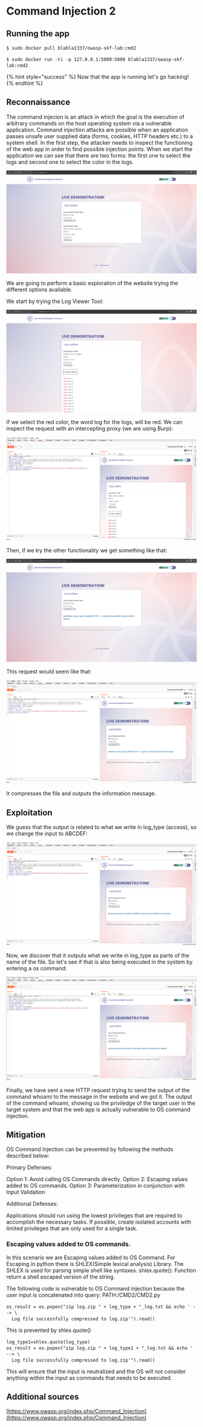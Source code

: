 # Command Injection 2

## Running the app

```
$ sudo docker pull blabla1337/owasp-skf-lab:cmd2
```

```
$ sudo docker run -ti -p 127.0.0.1:5000:5000 blabla1337/owasp-skf-lab:cmd2
```

{% hint style="success" %}
Now that the app is running let's go hacking!
{% endhint %}

## Reconnaissance

The command injecion is an attack in which the goal is the execution of arbitrary commands on the host operating system via a vulnerable application. Command injection attacks are possible when an application passes unsafe user supplied data (forms, cookies, HTTP headers etc.) to a system shell. In the first step, the attacker needs to inspect the functioning of the web app in order to find possible injection points. When we start the application we can see that there are two forms: the first one to select the logs and second one to select the color in the logs.

![](../../.gitbook/assets/python/CMD-2/1.png)

We are going to perform a basic exploration of the website trying the different options available.

We start by trying the Log Viewer Tool:

![](../../.gitbook/assets/python/CMD-2/2.png)

If we select the red color, the word log for the logs, will be red. We can inspect the request with an intercepting proxy (we are using Burp):

![](../../.gitbook/assets/python/CMD-2/3.png)

Then, if we try the other functionality we get something like that:

![](../../.gitbook/assets/python/CMD-2/4.png)

This request would seem like that:

![](../../.gitbook/assets/python/CMD-2/5.png)

It compresses the file and outputs the information message.

## Exploitation

We guess that the output is related to what we write in log_type (access), so we change the input to ABCDEF:

![](../../.gitbook/assets/python/CMD-2/6.png)

Now, we discover that it outputs what we write in log_type as parte of the name of the file. So let's see if that is also being executed in the system by entering a os command:

![](../../.gitbook/assets/python/CMD-2/7.png)

Finally, we have sent a new HTTP request trying to send the output of the command whoami to the message in the website and we got it. The output of the command whoami, showing us the priviledge of the target user in the target system and that the web app is actually vulnerable to OS command injection.

## Mitigation

OS Command Injection can be prevented by following the methods described below:

Primary Defenses:

Option 1: Avoid calling OS Commands directly. Option 2: Escaping values added to OS commands. Option 3: Parameterization in conjunction with Input Validation

Additional Defenses:

Applications should run using the lowest privileges that are required to accomplish the necessary tasks. If possible, create isolated accounts with limited privileges that are only used for a single task.

### Escaping values added to OS commands.

In this scenario we are Escaping values added to OS Command. For Escaping in python there is SHLEX(Simple lexical analysis) Library. The SHLEX is used for parsing simple shell like syntaxes. shlex.quote(): Function return a shell escaped version of the string.

The following code is vulnerable to OS Command injection because the user input is concatenated into query: PATH:/CMD2/CMD2.py

```
os_result = os.popen("zip log.zip " + log_type + "_log.txt && echo ' --> \
  Log file successfully compressed to log.zip'").read()
```

This is prevented by shlex.quote()

```
log_type1=shlex.quote(log_type)
os_result = os.popen("zip log.zip " + log_type1 + "_log.txt && echo ' --> \
  Log file successfully compressed to log.zip'").read()
```

This will ensure that the input is neutralized and the OS will not consider anything within the input as commands that needs to be executed.

## Additional sources

[https://www.owasp.org/index.php/Command_Injection](https://www.owasp.org/index.php/Command_Injection)
